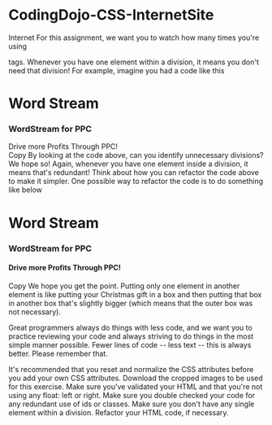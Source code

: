 # CodingDojo-CSS-InternetSite
Internet
For this assignment, we want you to watch how many times you're using <div> tags. Whenever you have one element within a division, it means you don't need that division! For example, imagine you had a code like this

<div id="banner">
  <h1>Word Stream</h1>
</div>
<div id="left_nav">
  <div class="title">
    <h3>WordStream for PPC</h3>
  </div>
  <div class="heading">
     <div class="emphasis">Drive more Profits Through PPC!</div>
  </div>
</div>
Copy
By looking at the code above, can you identify unnecessary divisions? We hope so! Again, whenever you have one element inside a division, it means that's redundant! Think about how you can refactor the code above to make it simpler. One possible way to refactor the code is to do something like below

<h1 id="banner">Word Stream</h1>
<div id="left_nav">
    <h3>WordStream for PPC</h3>
    <h4>Drive more Profits Through PPC!</h4>
</div>
Copy
We hope you get the point.  Putting only one element in another element is like putting your Christmas gift in a box and then putting that box in another box that's slightly bigger (which means that the outer box was not necessary).

Great programmers always do things with less code, and we want you to practice reviewing your code and always striving to do things in the most simple manner possible. Fewer lines of code -- less text -- this is always better. Please remember that.



It's recommended that you reset and normalize the CSS attributes before you add your own CSS attributes.
Download the cropped images to be used for this exercise.
Make sure you've validated your HTML and that you're not using any float: left or right.
Make sure you double checked your code for any redundant use of ids or classes. Make sure you don't have any single element within a division. 
Refactor your HTML code, if necessary.
